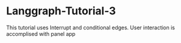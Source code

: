 # Langgraph-Tutorial-3
This tutorial uses Interrupt and conditional edges. User interaction is accomplised with panel app
